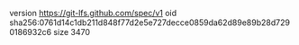 version https://git-lfs.github.com/spec/v1
oid sha256:0761d14c1db211d848f77d2e5e727decce0859da62d89e89b28d7290186932c6
size 3470
